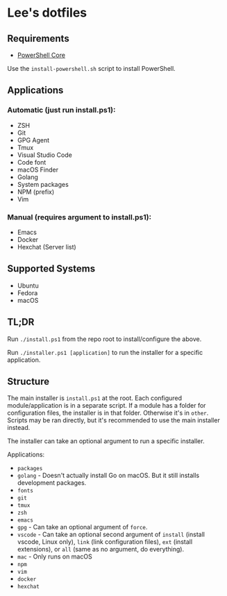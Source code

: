 # Lee's dotfiles

## Requirements

- [PowerShell Core](https://github.com/PowerShell/PowerShell)

Use the `install-powershell.sh` script to install PowerShell.

## Applications

### Automatic (just run install.ps1):

- ZSH
- Git
- GPG Agent
- Tmux
- Visual Studio Code
- Code font
- macOS Finder
- Golang
- System packages
- NPM (prefix)
- Vim

### Manual (requires argument to install.ps1):

- Emacs
- Docker
- Hexchat (Server list)

## Supported Systems

- Ubuntu
- Fedora
- macOS

## TL;DR

Run `./install.ps1` from the repo root to install/configure the above.

Run `./installer.ps1 [application]` to run the installer for a specific application.

## Structure

The main installer is `install.ps1` at the root. Each configured module/application is in a separate script.
If a module has a folder for configuration files, the installer is in that folder. Otherwise it's in
`other`. Scripts may be ran directly, but it's recommended to use the main installer instead.

The installer can take an optional argument to run a specific installer.

Applications:

- `packages`
- `golang` - Doesn't actually install Go on macOS. But it still installs development packages.
- `fonts`
- `git`
- `tmux`
- `zsh`
- `emacs`
- `gpg` - Can take an optional argument of `force`.
- `vscode` - Can take an optional second argument of `install` (install vscode, Linux only),
`link` (link configuration files), `ext` (install extensions), or `all` (same as no argument, do everything).
- `mac` - Only runs on macOS
- `npm`
- `vim`
- `docker`
- `hexchat`
